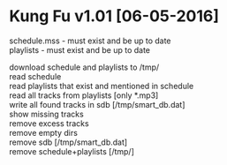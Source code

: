 # Kung Fu v1.01 [06-05-2016]
  
schedule.mss - must exist and be up to date  
playlists    - must exist and be up to date  
  
download schedule and playlists to /tmp/  
read schedule   
read playlists that exist and mentioned in schedule  
read all tracks from playlists [only *.mp3]  
write all found tracks in sdb [/tmp/smart_db.dat]  
show missing tracks  
remove excess tracks  
remove empty dirs  
remove sdb [/tmp/smart_db.dat]  
remove schedule+playlists [/tmp/]  